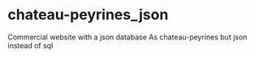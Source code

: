 # chateau-peyrines_json
Commercial website with a json database
As chateau-peyrines but json instead of sql
